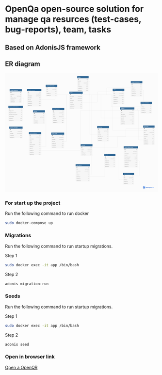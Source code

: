 # OpenQa open-source solution for manage qa resurces (test-cases, bug-reports), team, tasks

## Based on AdonisJS framework

## ER diagram

![alt text](./db.png)

### For start up the project

Run the following command to run docker

```bash
sudo docker-compose up
```

### Migrations

Run the following command to run startup migrations.

Step 1

```bash
sudo docker exec -it app /bin/bash
```

Step 2

```js
adonis migration:run
```

### Seeds

Run the following command to run startup migrations.

Step 1

```bash
sudo docker exec -it app /bin/bash
```

Step 2

```js
adonis seed
```

### Open in browser link

[Open a OpenQR](0.0.0.0:8080/)
